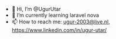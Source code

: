 - 👋 Hi, I’m @UgurUtar
- 🌱 I’m currently learning laravel nova
- 📫 How to reach me: ugur-2003@live.nl, https://www.linkedin.com/in/ugur-utar/
